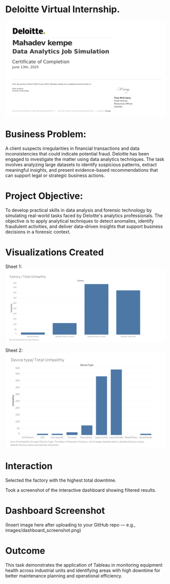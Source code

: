   # Deloitte Virtual Internship.

 ![Certification](https://github.com/Mahadevkempe/Internships/blob/main/Deloitte/Deloitte%20Certification.png)

 # Business Problem:
A client suspects irregularities in financial transactions and data inconsistencies that could indicate potential fraud. Deloitte has been engaged to investigate the matter using data analytics techniques. The task involves analyzing large datasets to identify suspicious patterns, extract meaningful insights, and present evidence-based recommendations that can support legal or strategic business actions.  


# Project Objective:
To develop practical skills in data analysis and forensic technology by simulating real-world tasks faced by Deloitte's analytics professionals. The objective is to apply analytical techniques to detect anomalies, identify fraudulent activities, and deliver data-driven insights that support business decisions in a forensic context.

 # Visualizations Created

Sheet 1: ![Bar Chart – Down Time per Factory](https://github.com/Mahadevkempe/Internships/blob/main/Deloitte/Sheet%201.png)

Sheet 2: ![Bar Chart – Down Time per Device Type ](https://github.com/Mahadevkempe/Internships/blob/main/Deloitte/Sheet%202.png)



# Interaction

Selected the factory with the highest total downtime.

Took a screenshot of the interactive dashboard showing filtered results.

# Dashboard Screenshot
(Insert image here after uploading to your GitHub repo — e.g., images/dashboard_screenshot.png)
#  Outcome
This task demonstrates the application of Tableau in monitoring equipment health across industrial units and identifying areas with high downtime for better maintenance planning and operational efficiency.
   
